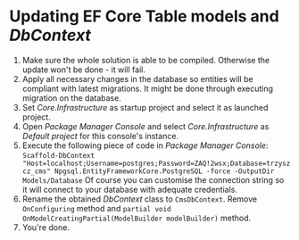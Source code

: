 # Updating EF Core Table models and *DbContext*
1. Make sure the whole solution is able to be compiled. Otherwise the update won't be done - it will fail.
2. Apply all necessary changes in the database so entities will be compliant with latest migrations. It might be done through executing migration on the database.
3. Set *Core.Infrastructure* as startup project and select it as launched project.
4. Open *Package Manager Console* and select *Core.Infrastructure* as *Default project* for this console's instance.
5. Execute the following piece of code in *Package Manager Console*: ```Scaffold-DbContext "Host=localhost;Username=postgres;Password=ZAQ!2wsx;Database=trzyszcz_cms" Npgsql.EntityFrameworkCore.PostgreSQL -force -OutputDir Models/Database``` Of course you can customise the connection string so it will connect to your database with adequate credentials.
6. Rename the obtained *DbContext* class to ```CmsDbContext```. Remove ```OnConfiguring``` method and ```partial void OnModelCreatingPartial(ModelBuilder modelBuilder)``` method.
7. You're done.
